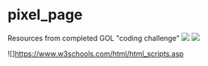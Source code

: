 # pixel_page




Resources from completed GOL "coding challenge"
![](https://www.youtube.com/watch?v=FWSR_7kZuYg&vl=en)
![](https://github.com/CodingTrain/website/tree/main/CodingChallenges/CC_085_The_Game_of_Life/P5)

![]https://www.w3schools.com/html/html_scripts.asp
